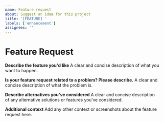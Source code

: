 ```yaml
---
name: Feature request
about: Suggest an idea for this project
title: '[FEATURE] '
labels: ['enhancement']
assignees: ''
---
```


# Feature Request

**Describe the feature you'd like**
A clear and concise description of what you want to happen.

**Is your feature request related to a problem? Please describe.**
A clear and concise description of what the problem is.

**Describe alternatives you've considered**
A clear and concise description of any alternative solutions or features you've considered.

**Additional context**
Add any other context or screenshots about the feature request here.